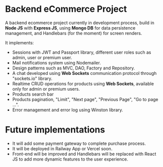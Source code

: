 # Backend eCommerce Project

A backend ecommerce project currently in development process, build in <strong>Node JS</strong> with <strong>Express JS</strong>, using <strong>Mongo DB</strong> for data persistence management, and Handlebars (for the moment) for screen renders. 

It implements:
-  Sessions with JWT and Passport library, different user roles such as admin, user or premium user.
-  Mail notifications system using Nodemailer.
-  Design patterns such as MVC, DAO, Factory and Repository.
-  A chat developed using <strong>Web Sockets</strong> communication protocol through "sockets.io" library.
-  Realtime CRUD operations for products using <strong>Web Sockets</strong>, available only for admin or premium users.
-  Products search bar
-  Products pagination, "Limit", "Next page", "Previous Page", "Go to page ...".
-  Error management and error log using Winston library.

# Future implementations
- It will add some payment gateway to complete purchase process.
- It will be deployed in Railway App or Vercel soon.
- Front-end will be improved and Handlebars will be replaced with React JS to add more dynamic features to the user experience.      

